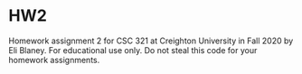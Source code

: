 # HW2

Homework assignment 2 for CSC 321 at Creighton University in Fall 2020 by Eli Blaney. For educational use only. Do not steal this code for your homework assignments.
